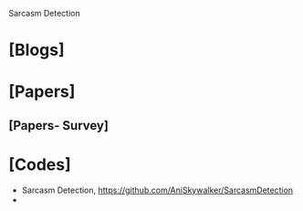 Sarcasm Detection


# [Blogs]

# [Papers]

## [Papers- Survey]

# [Codes]
+ Sarcasm Detection, https://github.com/AniSkywalker/SarcasmDetection
+ 
